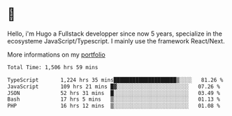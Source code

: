 # 👋 

Hello, i'm Hugo a Fullstack developper since now 5 years, specialize in the ecosysteme JavaScript/Typescript. I mainly use the framework React/Next.

More informations on my [portfolio](https://hcampos.fr)

<!--START_SECTION:waka-->

```txt
Total Time: 1,506 hrs 59 mins

TypeScript       1,224 hrs 35 mins████████████████████▒░░░░   81.26 %
JavaScript       109 hrs 21 mins █▓░░░░░░░░░░░░░░░░░░░░░░░   07.26 %
JSON             52 hrs 31 mins  █░░░░░░░░░░░░░░░░░░░░░░░░   03.49 %
Bash             17 hrs 5 mins   ▒░░░░░░░░░░░░░░░░░░░░░░░░   01.13 %
PHP              16 hrs 12 mins  ▒░░░░░░░░░░░░░░░░░░░░░░░░   01.08 %
```

<!--END_SECTION:waka-->

